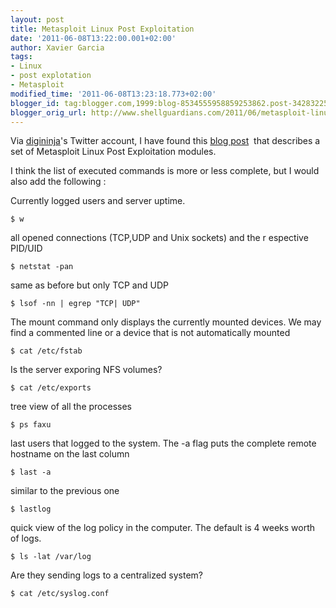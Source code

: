 ```yaml
---
layout: post
title: Metasploit Linux Post Exploitation
date: '2011-06-08T13:22:00.001+02:00'
author: Xavier Garcia
tags:
- Linux
- post explotation
- Metasploit
modified_time: '2011-06-08T13:23:18.773+02:00'
blogger_id: tag:blogger.com,1999:blog-8534555958859253862.post-3428322528635917425
blogger_orig_url: http://www.shellguardians.com/2011/06/metasploit-linux-post-exploitation.html
---
```

Via [digininja](http://twitter.com/#!/digininja)'s Twitter account, I have found this [blog post](http://eromang.zataz.com/2011/06/08/metasploit-linux-post-exploitation-enumeration-and-hash-dump/)  that describes a set of Metasploit Linux Post Exploitation modules.  
  
  
I think the list of executed commands is more or less complete, but I would also add the following :  
  
Currently logged users and server uptime.
```
$ w
```
  
all opened connections (TCP,UDP and Unix sockets) and the r espective PID/UID
```
$ netstat -pan
```
  
same as before but only TCP and UDP
```
$ lsof -nn | egrep "TCP| UDP"
```
  
The mount command only displays the currently mounted devices. We may find a commented line or a device that is not automatically mounted
```
$ cat /etc/fstab
```
  
Is the server exporing NFS volumes?
```
$ cat /etc/exports
```
  
tree view of all the processes
```
$ ps faxu
```
  
last users that logged to the system. The -a flag puts the complete remote hostname on the last column  
```
$ last -a
```

similar to the previous one
```
$ lastlog
```
  
quick view of the log policy in the computer. The default is 4 weeks worth of logs.
```
$ ls -lat /var/log
```
  
Are they sending logs to a centralized system?
```
$ cat /etc/syslog.conf
```
